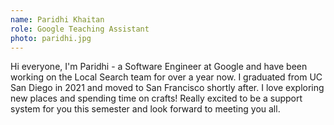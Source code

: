 ```yaml
---
name: Paridhi Khaitan 
role: Google Teaching Assistant
photo: paridhi.jpg
---
```



Hi everyone, I'm Paridhi - a Software Engineer at Google and have been working on the Local Search team for over a year now. I graduated from  UC San Diego in 2021 and moved to San Francisco shortly after. I love exploring new places and spending time on crafts! Really excited to be a support system for you this semester and look forward to meeting you all.
